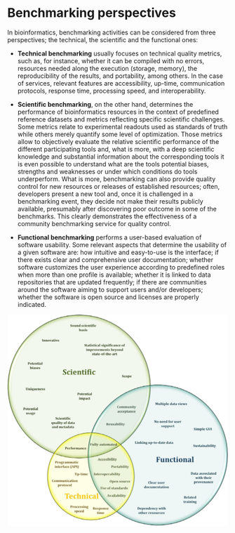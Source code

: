 # Benchmarking perspectives

In bioinformatics, benchmarking activities can be considered from three
perspectives; the technical, the scientific and the functional ones:

-   **Technical benchmarking** usually focuses on technical quality
     metrics, such as, for instance, whether it can be compiled with no
     errors, resources needed along the execution (storage, memory),
     the reproducibility of the results, and portability, among others.
     In the case of services, relevant features are accessibility,
     up-time, communication protocols, response time, processing speed,
     and interoperability.

-   **Scientific benchmarking**, on the other hand, determines the
     performance of bioinformatics resources in the context of
     predefined reference datasets and metrics reflecting specific
     scientific challenges. Some metrics relate to experimental
     readouts used as standards of truth while others merely quantify
     some level of optimization. Those metrics allow to objectively
     evaluate the relative scientific performance of the different
     participating tools and, what is more, with a deep scientific
     knowledge and substantial information about the corresponding
     tools it is even possible to understand what are the tools
     potential biases, strengths and weaknesses or under which
     conditions do tools underperform. What is more, benchmarking can
     also provide quality control for new resources or releases of
     established resources; often, developers present a new tool and,
     once it is challenged in a benchmarking event, they decide not
     make their results publicly available, presumably after
     discovering poor outcome in some of the benchmarks. This clearly
     demonstrates the effectiveness of a community benchmarking service
     for quality control.

-   **Functional benchmarking** performs a user-based evaluation of
     software usability. Some relevant aspects that determine the
     usability of a given software are: how intuitive and easy-to-use
     is the interface; if there exists clear and comprehensive user
     documentation; whether software customizes the user experience
     according to predefined roles when more than one profile is
     available; whether it is linked to data repositories that are
     updated frequently; if there are communities around the software
     aiming to support users and/or developers; whether the software is
     open source and licenses are properly indicated.

![1](../media/image9.png)
